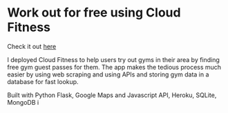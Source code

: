 # Work out for free using Cloud Fitness
Check it out [here](http://www.cloudfitness.io/)

I deployed Cloud Fitness to help users try out gyms in their area by finding free gym guest passes for them. The app makes the tedious process much easier by using web scraping and using APIs and storing gym data in a database for fast lookup.

Built with Python Flask, Google Maps and Javascript API, Heroku, SQLite, MongoDB
i
